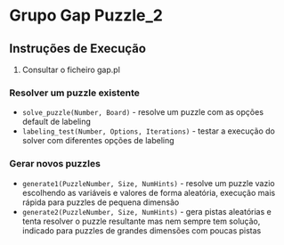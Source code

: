 # Grupo Gap Puzzle_2

## Instruções de Execução
1. Consultar o ficheiro gap.pl

### Resolver um puzzle existente
 * ````solve_puzzle(Number, Board)```` - resolve um puzzle com as opções default de labeling
 * ````labeling_test(Number, Options, Iterations)```` - testar a execução do solver com diferentes opções de labeling

### Gerar novos puzzles
 * ````generate1(PuzzleNumber, Size, NumHints)```` - resolve um puzzle vazio escolhendo as variáveis e valores de forma aleatória, execução mais rápida para puzzles de pequena dimensão
 * ````generate2(PuzzleNumber, Size, NumHints)```` - gera pistas aleatórias e tenta resolver o puzzle resultante mas nem sempre tem solução, indicado para puzzles de grandes dimensões com poucas pistas